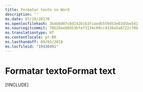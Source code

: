 ```yaml
---
title: Formatar texto no Word
description: ''
ms.date: 03/10/20178
ms.openlocfilehash: 3b4b6d07c0d142bcb3fcaedb559d53e03d5be541
ms.sourcegitcommit: 78b28ae88d53bfef3134c09cc4336a5a8722c70b
ms.translationtype: HT
ms.contentlocale: pt-BR
ms.lasthandoff: 09/03/2018
ms.locfileid: "19438491"
---
```

# <a name="format-text"></a><span data-ttu-id="fc292-102">Formatar texto</span><span class="sxs-lookup"><span data-stu-id="fc292-102">Format text</span></span>

[!INCLUDE[](../includes/word-tutorial-format-text.md)]